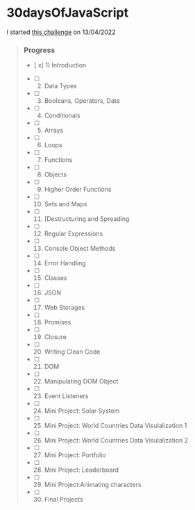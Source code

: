 # 30daysOfJavaScript

I started [this challenge](https://github.com/Asabeneh/30-Days-Of-JavaScript) on  13/04/2022


> ### Progress
>
> - [ x] 1) Introduction
> - [ ] 2) Data Types
> - [ ] 3) Booleans, Operators, Date
> - [ ] 4) Conditionals
> - [ ] 5) Arrays
> - [ ] 6) Loops
> - [ ] 7) Functions
> - [ ] 8) Objects
> - [ ] 9) Higher Order Functions
> - [ ] 10) Sets and Maps
> - [ ] 11) [Destructuring and Spreading
> - [ ] 12) Regular Expressions 
> - [ ] 13) Console Object Methods
> - [ ] 14) Error Handling
> - [ ] 15) Classes
> - [ ] 16) JSON
> - [ ] 17) Web Storages
> - [ ] 18) Promises
> - [ ] 19) Closure
> - [ ] 20) Writing Clean Code
> - [ ] 21) DOM
> - [ ] 22) Manipulating DOM Object
> - [ ] 23) Event Listeners
> - [ ] 24) Mini Project: Solar System
> - [ ] 25) Mini Project: World Countries Data Visulalization 1
> - [ ] 26) Mini Project: World Countries Data Visulalization 2
> - [ ] 27) Mini Project: Portfolio
> - [ ] 28) Mini Project: Leaderboard
> - [ ] 29) Mini Project:Animating characters
> - [ ] 30) Final Projects